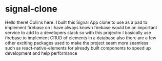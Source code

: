 # signal-clone
Hello there! Collins here.
I built this Signal App clone to use as a pad to implement firebase on
I have always known firebase would be an important service to add to a developers stack
so with this projectm I basically use firebase to implement CRUD of elements in a database
also there are a few other exciting packages used to make the project seem more seamless
such as react-native-elements for already built components to speed up development 
and help performance
